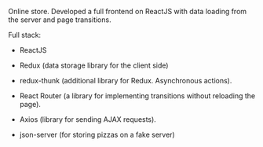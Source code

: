 Online store.
Developed a full frontend on ReactJS with data loading from the server and page transitions.

Full stack:

- ReactJS

- Redux (data storage library for the client side)

- redux-thunk (additional library for Redux. Asynchronous actions).

- React Router (a library for implementing transitions without reloading the page).

- Axios (library for sending AJAX requests).

- json-server (for storing pizzas on a fake server)
